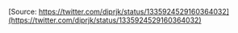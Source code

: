 [Source: https://twitter.com/diprjk/status/1335924529160364032](https://twitter.com/diprjk/status/1335924529160364032)